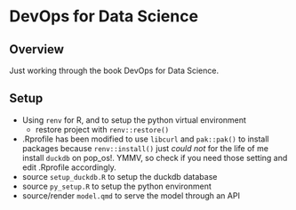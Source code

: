 # DevOps for Data Science

## Overview

Just working through the book DevOps for Data Science.


## Setup
- Using `renv` for R, and to setup the python virtual environment
  - restore project with `renv::restore()`
- .Rprofile has been modified to use `libcurl` and `pak::pak()`
to install packages because `renv::install()` just *could not* for the life of
me install `duckdb` on pop_os!.  YMMV, so check if you need those setting and
edit .Rprofile accordingly.
- source `setup_duckdb.R` to setup the duckdb database
- source `py_setup.R` to setup the python environment
- source/render `model.qmd` to serve the model through an API
